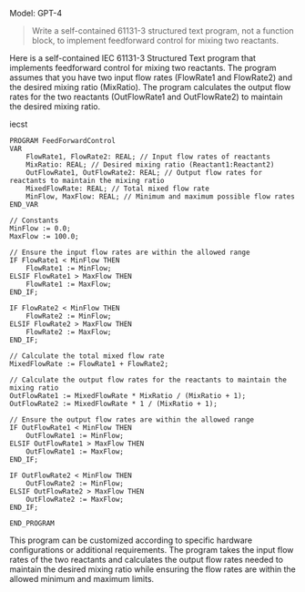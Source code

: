 Model: GPT-4

> Write a self-contained 61131-3 structured text program, not a function block, to implement feedforward control for mixing two reactants.

Here is a self-contained IEC 61131-3 Structured Text program that implements feedforward control for mixing two reactants. The program assumes that you have two input flow rates (FlowRate1 and FlowRate2) and the desired mixing ratio (MixRatio). The program calculates the output flow rates for the two reactants (OutFlowRate1 and OutFlowRate2) to maintain the desired mixing ratio.

iecst

```iecst
PROGRAM FeedForwardControl
VAR
    FlowRate1, FlowRate2: REAL; // Input flow rates of reactants
    MixRatio: REAL; // Desired mixing ratio (Reactant1:Reactant2)
    OutFlowRate1, OutFlowRate2: REAL; // Output flow rates for reactants to maintain the mixing ratio
    MixedFlowRate: REAL; // Total mixed flow rate
    MinFlow, MaxFlow: REAL; // Minimum and maximum possible flow rates
END_VAR

// Constants
MinFlow := 0.0;
MaxFlow := 100.0;

// Ensure the input flow rates are within the allowed range
IF FlowRate1 < MinFlow THEN
    FlowRate1 := MinFlow;
ELSIF FlowRate1 > MaxFlow THEN
    FlowRate1 := MaxFlow;
END_IF;

IF FlowRate2 < MinFlow THEN
    FlowRate2 := MinFlow;
ELSIF FlowRate2 > MaxFlow THEN
    FlowRate2 := MaxFlow;
END_IF;

// Calculate the total mixed flow rate
MixedFlowRate := FlowRate1 + FlowRate2;

// Calculate the output flow rates for the reactants to maintain the mixing ratio
OutFlowRate1 := MixedFlowRate * MixRatio / (MixRatio + 1);
OutFlowRate2 := MixedFlowRate * 1 / (MixRatio + 1);

// Ensure the output flow rates are within the allowed range
IF OutFlowRate1 < MinFlow THEN
    OutFlowRate1 := MinFlow;
ELSIF OutFlowRate1 > MaxFlow THEN
    OutFlowRate1 := MaxFlow;
END_IF;

IF OutFlowRate2 < MinFlow THEN
    OutFlowRate2 := MinFlow;
ELSIF OutFlowRate2 > MaxFlow THEN
    OutFlowRate2 := MaxFlow;
END_IF;

END_PROGRAM
```

This program can be customized according to specific hardware configurations or additional requirements. The program takes the input flow rates of the two reactants and calculates the output flow rates needed to maintain the desired mixing ratio while ensuring the flow rates are within the allowed minimum and maximum limits.
